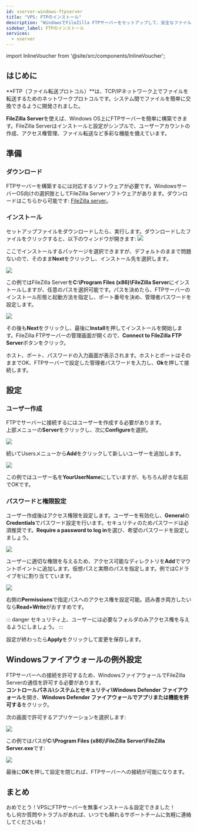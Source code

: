 ```yaml
---
id: vserver-windows-ftpserver
title: "VPS: FTPのインストール"
description: "WindowsでFileZilla FTPサーバーをセットアップして、安全なファイル転送とユーザーアクセス管理を実現する方法をチェック → 今すぐ詳しく見る"
sidebar_label: FTPのインストール
services:
  - vserver
---
```


import InlineVoucher from '@site/src/components/InlineVoucher';

## はじめに

**FTP（ファイル転送プロトコル）**は、TCP/IPネットワーク上でファイルを転送するためのネットワークプロトコルです。システム間でファイルを簡単に交換できるように開発されました。

**FileZilla Server**を使えば、Windows OS上にFTPサーバーを簡単に構築できます。FileZilla Serverはインストールと設定がシンプルで、ユーザーアカウントの作成、アクセス権管理、ファイル転送など多彩な機能を備えています。
<InlineVoucher />


## 準備

### ダウンロード

FTPサーバーを構築するには対応するソフトウェアが必要です。WindowsサーバーOS向けの選択肢としてFileZilla Serverソフトウェアがあります。ダウンロードはこちらから可能です: [FileZilla server](https://filezilla-project.org/download.php?type=server)。



### インストール

セットアップファイルをダウンロードしたら、実行します。ダウンロードしたファイルをクリックすると、以下のウィンドウが開きます: ![](https://screensaver01.zap-hosting.com/index.php/s/Qi97fYbyoKDdsi3/preview)



ここでインストールするパッケージを選択できますが、デフォルトのままで問題ないので、そのまま**Next**をクリックし、インストール先を選択します。

![](https://screensaver01.zap-hosting.com/index.php/s/fsMiKt9Zjas4Rme/preview)

この例ではFileZilla Serverを**C:\Program Files (x86)\FileZilla Server**にインストールしますが、任意のパスを選択可能です。パスを決めたら、FTPサーバーのインストール形態と起動方法を指定し、ポート番号を決め、管理者パスワードを設定します。



![](https://screensaver01.zap-hosting.com/index.php/s/gCoGAcGnTtLQ2P6/preview)

その後も**Next**をクリックし、最後に**Install**を押してインストールを開始します。FileZilla FTPサーバーの管理画面が開くので、**Connect to FileZilla FTP Server**ボタンをクリック。

ホスト、ポート、パスワードの入力画面が表示されます。ホストとポートはそのままでOK、FTPサーバーで設定した管理者パスワードを入力し、**Ok**を押して接続します。



## 設定

### ユーザー作成

FTPでサーバーに接続するにはユーザーを作成する必要があります。  
上部メニューの**Server**をクリックし、次に**Configure**を選択。

![](https://screensaver01.zap-hosting.com/index.php/s/D7KHSrkGZEErEcH/preview)

続いてUsersメニューから**Add**をクリックして新しいユーザーを追加します。

![](https://screensaver01.zap-hosting.com/index.php/s/mtdi4oRmR4ZDzyq/preview)

この例ではユーザー名を**YourUserName**にしていますが、もちろん好きな名前でOKです。



### パスワードと権限設定

ユーザー作成後はアクセス権限を設定します。ユーザーを有効化し、**General**の**Credentials**でパスワード設定を行います。セキュリティのためパスワードは必須推奨です。**Require a password to log in**を選び、希望のパスワードを設定しましょう。

![](https://screensaver01.zap-hosting.com/index.php/s/gwkkexqXgmfXc2q/preview)

ユーザーに適切な権限を与えるため、アクセス可能なディレクトリを**Add**でマウントポイントに追加します。仮想パスと実際のパスを指定します。例ではCドライブを\に割り当てています。

![](https://screensaver01.zap-hosting.com/index.php/s/LE46PteX7eAftjQ/preview)

右側の**Permissions**で指定パスへのアクセス権を設定可能。読み書き両方したいなら**Read+Write**がおすすめです。

::: danger
セキュリティ上、ユーザーには必要なフォルダのみアクセス権を与えるようにしましょう。
:::

設定が終わったら**Apply**をクリックして変更を保存します。



## Windowsファイアウォールの例外設定

FTPサーバーへの接続を許可するため、WindowsファイアウォールでFileZilla Serverの通信を許可する必要があります。  
**コントロールパネル\システムとセキュリティ\Windows Defender ファイアウォール**を開き、**Windows Defender ファイアウォールでアプリまたは機能を許可する**をクリック。

次の画面で許可するアプリケーションを選択します:

![](https://screensaver01.zap-hosting.com/index.php/s/aorQ7Y8gQJPSE8e/preview)

この例ではパスが**C:\Program Files (x86)\FileZilla Server\FileZilla Server.exe**です:

![](https://screensaver01.zap-hosting.com/index.php/s/wx7p5GykbQfx8B6/preview)

最後に**OK**を押して設定を閉じれば、FTPサーバーへの接続が可能になります。


## まとめ

おめでとう！VPSにFTPサーバーを無事インストール＆設定できました！  
もし何か質問やトラブルがあれば、いつでも頼れるサポートチームに気軽に連絡してくださいね！

<InlineVoucher />